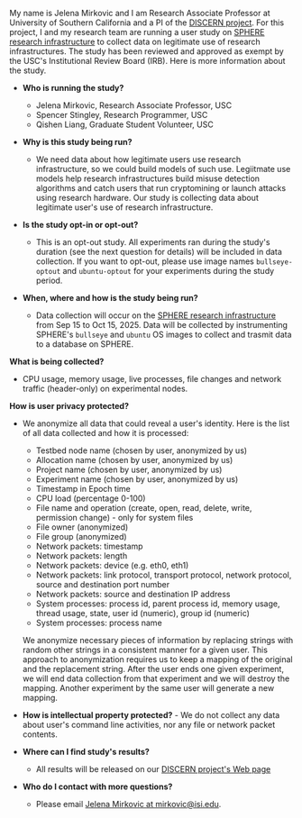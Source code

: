 My name is Jelena Mirkovic and I am Research Associate Professor at University of Southern California and a PI of the [DISCERN project](../README.md). For this project, I and my research team are running a user study on [SPHERE research infrastructure](https://sphere-testbed.net) to collect data on legitimate use of research infrastructures. The study has been reviewed and approved as exempt by the USC's Institutional Review Board (IRB). Here is more information about the study.

- **Who is running the study?**

  - Jelena Mirkovic, Research Associate Professor, USC
  - Spencer Stingley, Research Programmer, USC
  - Qishen Liang, Graduate Student Volunteer, USC

- **Why is this study being run?**
  - We need data about how legitimate users use research infrastructure, so we could build models of such use. Legiitmate use models help research infrastructures build misuse detection algorithms and catch users that run cryptomining or launch attacks using research hardware. Our study is collecting data about legitimate user's use of research infrastructure.

- **Is the study opt-in or opt-out?**
  - This is an opt-out study. All experiments ran during the study's duration (see the next question for details) will be included in data collection. If you want to opt-out, please use image names `bullseye-optout` and `ubuntu-optout` for your experiments during the study period.

- **When, where and how is the study being run?**
  - Data collection will occur on the [SPHERE research infrastructure](https://sphere-testbed.net) from Sep 15 to Oct 15, 2025. Data will be collected by instrumenting SPHERE's `bullseye` and `ubuntu` OS images to collect and trasmit data to a database on SPHERE.

**What is being collected?**
   - CPU usage, memory usage, live processes, file changes and network traffic (header-only) on experimental nodes.

**How is user privacy protected?**
  - We anonymize all data that could reveal a user's identity. Here is the list of all data collected and how it is processed:
    - Testbed node name (chosen by user, anonymized by us)
    - Allocation name (chosen by user, anonymized by us)
    - Project name (chosen by user, anonymized by us)
    - Experiment name (chosen by user, anonymized by us)
    - Timestamp in Epoch time
    - CPU load (percentage 0-100)
    - File name and operation (create, open, read, delete, write, permission change) - only for system files
    - File owner (anonymized)
    - File group (anonymized)
    - Network packets: timestamp
    - Network packets: length
    - Network packets: device (e.g. eth0, eth1)
    - Network packets: link protocol, transport protocol, network protocol, source and destination port number
    - Network packets: source and destination IP address 
    - System processes: process id, parent process id, memory usage, thread usage, state, user id (numeric), group id (numeric)
    - System processes: process name 

    We anonymize necessary pieces of information by replacing strings with random other strings in a consistent manner for a given user. This approach to anonymization
requires us to keep a mapping of the original and the replacement string. After the user
ends one given experiment, we will end data collection from that experiment and we will
destroy the mapping. Another experiment by the same user will generate a new
mapping.

- **How is intellectual property protected?**
      - We do not collect any data about user's command line activities, nor any file or network packet contents.
      
- **Where can I find study's results?**
	- All results will be released on our [DISCERN project's Web page](../README.md)

- **Who do I contact with more questions?**
  - Please email <a href="mailto:mirkovic@isi.edu">Jelena Mirkovic at mirkovic@isi.edu</a>.